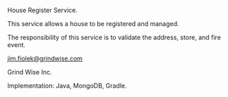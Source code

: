 House Register Service.

This service allows a house to be registered and managed.

The responsibility of this service is to validate the address, store, and fire event.

jim.fiolek@grindwise.com

Grind Wise Inc.

Implementation: Java, MongoDB, Gradle.

